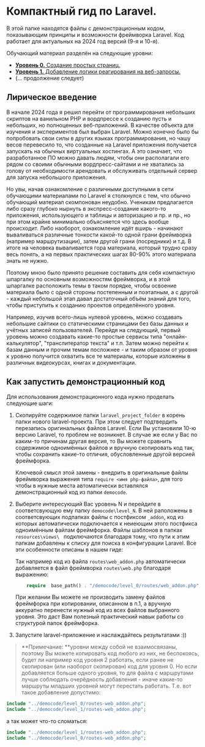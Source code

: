 # Компактный гид по Laravel.

В этой папке находятся файлы с демонстрационным кодом, показывающим принципы и возможности фреймворка Laravel. Код работает для актуальных на 2024 год версий (9-я и 10-я).

Обучающий материал разделён на следующие уровни:

- [**Уровень 0.** Создание простых страниц.](./Laravel_guide-Level_0.md)
- [**Уровень 1.** Добавление логики реагирования на веб-запросы.](./Laravel_guide-Level_1.md)
- (... продолжение следует) 

## Лирическое введение

В начале 2024 года я решил перейти от программирования небольших скриптов на ванильном PHP и вордпрессе к созданию пусть и небольших, но полноценных веб-приложений. В качестве объекта для изучения и экспериментов был выбран Laravel. Можно конечно было бы попробовать свои силы в других языках программирования, но чашу весов перевесило то, что созданные на Laravel приложения получается запускать на обычных виртуальных хостингах. А это означает, что разработанное ПО можно давать людям, чтобы они располагали его рядом со своими обычными вордпресс-сайтами и не хватались за голову от необходимости арендовать и обслуживать отдельный сервер для запуска небольшого приложения.

Но увы, начав ознакомление с различными доступными в сети обучающими материалами по Laravel я столкнулся с тем, что обычно обучающий материал скомпонован неудобно. Ученикам предлагается либо сразу глубоко нырнуть в экспресс-создание какого-то приложения, использующего и таблицы и авторизацию и пр. и пр., но при этом крайне минимально объясняется что здесь вообще происходит. Либо наоборот, ознакомление идёт вширь - начинают вываливаться различные тонкости какой-то одной грани фреймворка (например маршрутизации), затем другой грани (посредники) и т.д. В итоге на человека вываливается гора материала, который трудно сразу весь понять, а на первых практических шагах 80-90% этого материала знать не нужно.

Поэтому мною было принято решение составить для себя компактную шпаргалку по основным возможностям фреймворка, и в этой шпаргалке расположить темы в таком порядке, чтобы освоение материала было с одной стороны постепенным и поэтапным, а с другой - каждый небольшой этап давал достаточный объём знаний для того, чтобы приступить к созданию проектов определённого уровня.

Например, изучив всего-лишь нулевой уровень, можно создавать небольшие сайтики со статическими страницами без базы данных и учётных записей пользователей. Перейдя на следующий, первый уровень можно создавать какие-то простые сервисы типа "онлайн-калькулятор", "транслитератор текста" и т.п. Затем можно перейти к базам данным и прочим темам посложнее - и таким образом от уровня к уровню получится охватить все те материалы, которые изложены в различнык видеокурсах, книгах и документации.

## Как запустить демонстрационный код

Для использования демонстрационного кода нужно проделать следующие шаги:

1. Скопируйте содержимое папки `laravel_project_folder` в корень папки нового laravel-проекта. При этом следует подтвердить перезапись оригинальных файлов Laravel. Если Вы установили 10-ю версию Laravel, то проблем не возникнет. В случае же если у Вас по каким-то причинам другая версия, то Вы можете  сравнить содержимое одноимённых файлов и вручную скопировать код так, чтобы сохранить какие-то отличия, обусловленные другой версией фреймфорка.

	Ключевой смысл этой замены - внедрить в оригинальные файлы фреймворка выражения типа `require <имя php-файла>`, для того чтобы в нужные места автоматически вставлялся демонстрационный код из папки `democode`.

2. Выберите интересующий Вас уровень N и перейдите в соответсвующую ему папку `democode\level_N`. В ней раположены в соответсвующих подпапках файлы с постфиксом `_addon`, код из которых автоматически подключается к неиеющим этого постфикса одноимённым файлам фреймфорка. Файлы шаблонов в папках `resources\views\ ` подключаются благодаря тому, что пути к этим папкам добавлены к списку для поиска в конфигурации Laravel. Все эти особенности описаны в нашем гиде:

    Так например код из файла `routes\web_addon.php` автоматически добавляется в файл фреймворка `routes\web.php` благодаря выражению:
	```php
		require  base_path() . "/democode/level_0/routes/web_addon.php";
	```

	При желании Вы можете не производить замену файлов фреймфорка при копировании, описанном в п.1, а вручную аккуратно перенести нужный код из всех файлов выбранного уровня. Это даст Вам полезный практический навык работы со структурой папок фреймфорка.

3. Запустите laravel-приложение и наслаждайтесь результатами :))

> **Примечание: **уровни между собой не взаимосвязаны, поэтому Вы можете копировать код любого из них, не беспокоясь, будет ли например код уровня 2 работать, если ранее не скопирован (или наоборот скопирован) код для уровня 0. Но если добавляется больше одного уровня, то для файла с маршрутами лучше  соблюдать очерёдность добавления - иначе какие-то маршруты младших уровней могут перестать работать. Т.е. вот такое добавление допустимо:
```php
include "../democode/level_0/routes-web_addon.php";
include "../democode/level_1/routes-web_addon.php";
```
а так может что-то сломаться:
```php
include "../democode/level_1/routes-web_addon.php";
include "../democode/level_0/routes-web_addon.php";
```